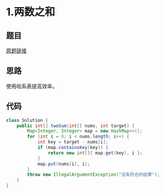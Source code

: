 # 1.两数之和
## 题目
[原题链接](https://leetcode.com/problems/two-sum/)

## 思路
使用哈系表提高效率。

## 代码
```java
class Solution {
    public int[] twoSum(int[] nums, int target) {
        Map<Integer, Integer> map = new HashMap<>();
        for (int i = 0; i < nums.length; i++) {
            int key = target - nums[i];
            if (map.containsKey(key)) {
                return new int[]{ map.get(key), i };
            }
            map.put(nums[i], i);
        }
        throw new IllegalArgumentException("没有符合的结果");
    }
}
```
